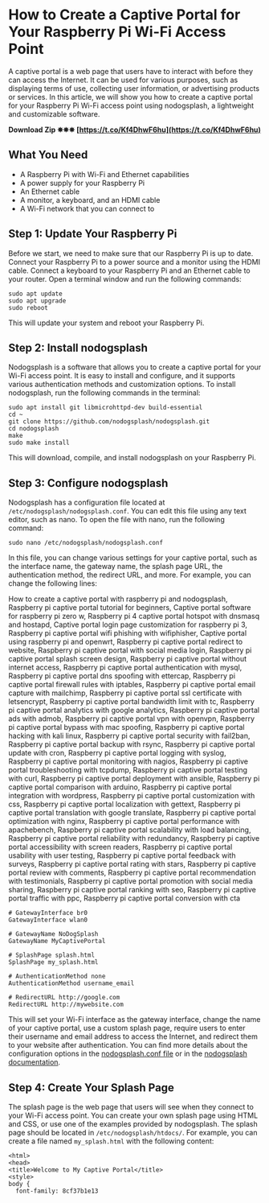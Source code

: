 
 
# How to Create a Captive Portal for Your Raspberry Pi Wi-Fi Access Point
 
A captive portal is a web page that users have to interact with before they can access the Internet. It can be used for various purposes, such as displaying terms of use, collecting user information, or advertising products or services. In this article, we will show you how to create a captive portal for your Raspberry Pi Wi-Fi access point using nodogsplash, a lightweight and customizable software.
 
**Download Zip ✵✵✵ [https://t.co/Kf4DhwF6hu](https://t.co/Kf4DhwF6hu)**


 
## What You Need
 
- A Raspberry Pi with Wi-Fi and Ethernet capabilities
- A power supply for your Raspberry Pi
- An Ethernet cable
- A monitor, a keyboard, and an HDMI cable
- A Wi-Fi network that you can connect to

## Step 1: Update Your Raspberry Pi
 
Before we start, we need to make sure that our Raspberry Pi is up to date. Connect your Raspberry Pi to a power source and a monitor using the HDMI cable. Connect a keyboard to your Raspberry Pi and an Ethernet cable to your router. Open a terminal window and run the following commands:

    sudo apt update
    sudo apt upgrade
    sudo reboot

This will update your system and reboot your Raspberry Pi.
 
## Step 2: Install nodogsplash
 
Nodogsplash is a software that allows you to create a captive portal for your Wi-Fi access point. It is easy to install and configure, and it supports various authentication methods and customization options. To install nodogsplash, run the following commands in the terminal:

    sudo apt install git libmicrohttpd-dev build-essential
    cd ~
    git clone https://github.com/nodogsplash/nodogsplash.git
    cd nodogsplash
    make
    sudo make install

This will download, compile, and install nodogsplash on your Raspberry Pi.
 
## Step 3: Configure nodogsplash
 
Nodogsplash has a configuration file located at `/etc/nodogsplash/nodogsplash.conf`. You can edit this file using any text editor, such as nano. To open the file with nano, run the following command:

    sudo nano /etc/nodogsplash/nodogsplash.conf

In this file, you can change various settings for your captive portal, such as the interface name, the gateway name, the splash page URL, the authentication method, the redirect URL, and more. For example, you can change the following lines:
 
How to create a captive portal with raspberry pi and nodogsplash,  Raspberry pi captive portal tutorial for beginners,  Captive portal software for raspberry pi zero w,  Raspberry pi 4 captive portal hotspot with dnsmasq and hostapd,  Captive portal login page customization for raspberry pi 3,  Raspberry pi captive portal wifi phishing with wifiphisher,  Captive portal using raspberry pi and openwrt,  Raspberry pi captive portal redirect to website,  Raspberry pi captive portal with social media login,  Raspberry pi captive portal splash screen design,  Raspberry pi captive portal without internet access,  Raspberry pi captive portal authentication with mysql,  Raspberry pi captive portal dns spoofing with ettercap,  Raspberry pi captive portal firewall rules with iptables,  Raspberry pi captive portal email capture with mailchimp,  Raspberry pi captive portal ssl certificate with letsencrypt,  Raspberry pi captive portal bandwidth limit with tc,  Raspberry pi captive portal analytics with google analytics,  Raspberry pi captive portal ads with admob,  Raspberry pi captive portal vpn with openvpn,  Raspberry pi captive portal bypass with mac spoofing,  Raspberry pi captive portal hacking with kali linux,  Raspberry pi captive portal security with fail2ban,  Raspberry pi captive portal backup with rsync,  Raspberry pi captive portal update with cron,  Raspberry pi captive portal logging with syslog,  Raspberry pi captive portal monitoring with nagios,  Raspberry pi captive portal troubleshooting with tcpdump,  Raspberry pi captive portal testing with curl,  Raspberry pi captive portal deployment with ansible,  Raspberry pi captive portal comparison with arduino,  Raspberry pi captive portal integration with wordpress,  Raspberry pi captive portal customization with css,  Raspberry pi captive portal localization with gettext,  Raspberry pi captive portal translation with google translate,  Raspberry pi captive portal optimization with nginx,  Raspberry pi captive portal performance with apachebench,  Raspberry pi captive portal scalability with load balancing,  Raspberry pi captive portal reliability with redundancy,  Raspberry pi captive portal accessibility with screen readers,  Raspberry pi captive portal usability with user testing,  Raspberry pi captive portal feedback with surveys,  Raspberry pi captive portal rating with stars,  Raspberry pi captive portal review with comments,  Raspberry pi captive portal recommendation with testimonials,  Raspberry pi captive portal promotion with social media sharing,  Raspberry pi captive portal ranking with seo,  Raspberry pi captive portal traffic with ppc,  Raspberry pi captive portal conversion with cta

    # GatewayInterface br0
    GatewayInterface wlan0
    
    # GatewayName NoDogSplash
    GatewayName MyCaptivePortal
    
    # SplashPage splash.html
    SplashPage my_splash.html
    
    # AuthenticationMethod none
    AuthenticationMethod username_email
    
    # RedirectURL http://google.com
    RedirectURL http://mywebsite.com

This will set your Wi-Fi interface as the gateway interface, change the name of your captive portal, use a custom splash page, require users to enter their username and email address to access the Internet, and redirect them to your website after authentication. You can find more details about the configuration options in the [nodogsplash.conf file](https://github.com/nodogsplash/nodogsplash/blob/master/resources/nodogsplash.conf) or in the [nodogsplash documentation](https://nodogsplashdocs.readthedocs.io/en/stable/).
 
## Step 4: Create Your Splash Page
 
The splash page is the web page that users will see when they connect to your Wi-Fi access point. You can create your own splash page using HTML and CSS, or use one of the examples provided by nodogsplash. The splash page should be located in `/etc/nodogsplash/htdocs/`. For example, you can create a file named `my_splash.html` with the following content:

    <html>
    <head>
    <title>Welcome to My Captive Portal</title>
    <style>
    body {
      font-family: 8cf37b1e13

    
